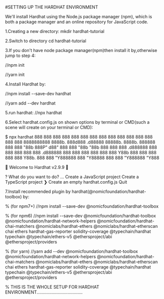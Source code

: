 #SETTING UP THE HARDHAT ENVIRONMENT

We'll install Hardhat using the Node.js package manager (npm), which is both a package manager and an online repository
for JavaScript code.

1.Creating a new directory:
mkdir hardhat-tutorial

2.Switch to directory
cd hardhat-tutorial

3.If you don't have node package manager(npm)then install it by,otherwise jump to step 4:

<!-- (for npm7+ and npm6) -->
//npm init

<!-- (for yarn) -->
//yarn init

4.Install Hardhat by:

<!-- (for npm7 + and npm6) -->
//npm install --save-dev hardhat 

<!-- (for yarn) -->
//yarn add --dev hardhat 

5.run hardhat:
//npx hardhat

6.Select hardhat.config.js on shown options by terminal or CMD(such a scene will create on your terminal or CMD):

$ npx hardhat
888    888                      888 888               888
888    888                      888 888               888
888    888                      888 888               888
8888888888  8888b.  888d888 .d88888 88888b.   8888b.  888888
888    888     "88b 888P"  d88" 888 888 "88b     "88b 888
888    888 .d888888 888    888  888 888  888 .d888888 888
888    888 888  888 888    Y88b 888 888  888 888  888 Y88b.
888    888 "Y888888 888     "Y88888 888  888 "Y888888  "Y888

👷 Welcome to Hardhat v2.9.9 👷‍

? What do you want to do? …
  Create a JavaScript project
  Create a TypeScript project
❯ Create an empty hardhat.config.js
  Quit

7.Install recommended plugin by hardhat(@nomicfoundation/hardhat-toolbox) by:

% (for npm7+)
//npm install --save-dev @nomicfoundation/hardhat-toolbox

% (for npm6)
//npm install --save-dev @nomicfoundation/hardhat-toolbox @nomicfoundation/hardhat-network-helpers @nomicfoundation/hardhat-chai-matchers @nomiclabs/hardhat-ethers @nomiclabs/hardhat-etherscan chai ethers hardhat-gas-reporter solidity-coverage @typechain/hardhat typechain @typechain/ethers-v5 @ethersproject/abi @ethersproject/providers

% (for yarn)
//yarn add --dev @nomicfoundation/hardhat-toolbox @nomicfoundation/hardhat-network-helpers @nomicfoundation/hardhat-chai-matchers @nomiclabs/hardhat-ethers @nomiclabs/hardhat-etherscan chai ethers hardhat-gas-reporter solidity-coverage @typechain/hardhat typechain @typechain/ethers-v5 @ethersproject/abi @ethersproject/providers

% THIS IS THE WHOLE SETUP FOR HARDHAT ENVIRONMENT.....................................